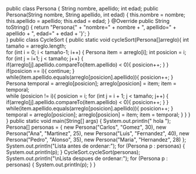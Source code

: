 public class Persona {
    String nombre, apellido;
    int edad;
    public Persona(String nombre, String apellido, int edad) {
        this.nombre = nombre;
        this.apellido = apellido;
        this.edad = edad;
    }
    @Override
    public String toString() {
        return "Persona{" + "nombre=" + nombre + ", apellido=" + apellido + ", edad=" + edad + '}';
    }  
}
public class CycleSort {
    public static void cycleSort(Persona[]arreglo){
        int tamaño = arreglo.length;   
        for (int i = 0; i < tamaño-1; i++) {
            Persona item = arreglo[i];
            int posicion = i;      
            for (int j = i+1; j < tamaño; j++) {
                if(arreglo[j].apellido.compareTo(item.apellido) < 0){
                    posicion++;
                }
            }
            if(posicion == i){
                continue;
            }
            while(item.apellido.equals(arreglo[posicion].apellido)){
                posicion++;
            }            
            Persona temporal = arreglo[posicion];
            arreglo[posicion] = item;
            item = temporal;            
            while (posicion != i){
                posicion = i;
                for (int j = i + 1; j < tamaño; j++) {
                    if(arreglo[j].apellido.compareTo(item.apellido) < 0){
                        posicion++;
                    }
                }               
                while(item.apellido.equals(arreglo[posicion].apellido)){
                    posicion++;
                }          
                temporal = arreglo[posicion];
                arreglo[posicion] = item;
                item = temporal;
            }
        } 
    }
}
public static void main(String[] args) {
        System.out.println(" hola ");
        Persona[] personas = {
            new Persona("Carlos", "Gomez", 30),
            new Persona("Ana", "Martinez", 25),
            new Persona("Luis", "Fernandez", 40),
            new Persona("Pedro", "Alonso", 35),
            new Persona("Maria", "Hernandez", 28)
        };
        System.out.println("Lista antes de ordenar:");
        for (Persona p : personas) {
            System.out.println(p);
        }
        CycleSort.cycleSort(personas);
        System.out.println("\nLista despues de ordenar:");
        for (Persona p : personas) {
            System.out.println(p);
        }
    }
